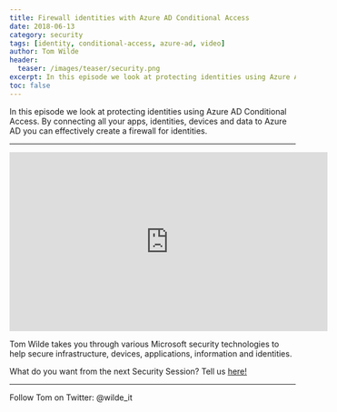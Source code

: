```yaml
---
title: Firewall identities with Azure AD Conditional Access
date: 2018-06-13
category: security
tags: [identity, conditional-access, azure-ad, video]
author: Tom Wilde
header:
  teaser: /images/teaser/security.png
excerpt: In this episode we look at protecting identities using Azure AD Conditional Access. By connecting all your apps, identities, devices and data to Azure AD you can effectively create a firewall for identities.
toc: false
---
```


In this episode we look at protecting identities using Azure AD Conditional Access. By connecting all your apps, identities, devices and data to Azure AD you can effectively create a firewall for identities.

----------

<iframe width="560" height="315" src="https://www.youtube.com/embed/WDUC6bD0OC4" frameborder="0" allow="autoplay; encrypted-media" allowfullscreen></iframe>

Tom Wilde takes you through various Microsoft security technologies to help secure infrastructure, devices, applications, information and identities. 

What do you want from the next Security Session? Tell us [here!](http://aka.ms/SecuritySessionVote)

----------

Follow Tom on Twitter: @wilde_it   